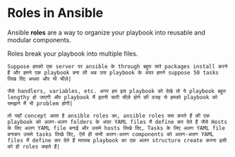 # Roles in Ansible

Ansible **roles** are a way to organize your playbook into reusable and modular components. 

Roles break your playbook into multiple files.

```Suppose हमको एक server पर ansible के through बहुत सारे packages install करने हैं और हमने एक playbook बना ली अब उस playbook के अंदर हमने suppose 50 tasks लिख दिए अथवा और भी चीज़े|```

```जैसे handlers, variables, etc. अगर हम इस playbook को देखे तो ये playbook बहुत lengthy हो जाएगी और playbook मैं इतनी सारी चीज़े होने की वजह से हमको playbook को समझने मैं भी problem होगी|```

```तो यहाँ concept आता है ansible roles का, ansible roles क्या करते हैं की एक playbook को अलग-अलग folders के अंदर YAML files मैं define कर देते हैं जैसे Hosts के लिए अलग YAML file बनाई और उसमे hosts लिखे दिए, Tasks के लिए अलग YAML file बनाकर उसमे tasks लिखे दिए, ऐसे ही सभी अलग-अलग components को अलग-अलग YAML files मैं define कर देते हैं मतलब playbook का एक अलग structure create करना इसी को ही roles कहते हैं|```
